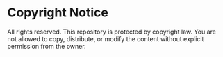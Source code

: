 # Copyright Notice

All rights reserved. This repository is protected by copyright law. You are not allowed to copy, distribute, or modify the content without explicit permission from the owner.
